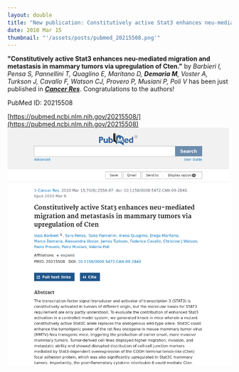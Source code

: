 ```yaml
---
layout: double
title: "New publication: Constitutively active Stat3 enhances neu-mediated migration and metastasis in mammary tumors via upregulation of Cten"
date: 2010 Mar 15
thumbnail: "'/assets/posts/pubmed_20215508.png'"
---
```

<strong>"Constitutively active Stat3 enhances neu-mediated migration and metastasis in mammary tumors via upregulation of Cten."</strong> by <em>Barbieri I, Pensa S, Pannellini T, Quaglino E, Maritano D, <strong>Demaria M</strong>, Voster A, Turkson J, Cavallo F, Watson CJ, Provero P, Musiani P, Poli V</em>  has been just published in <em><strong><ins>Cancer Res</ins></strong></em>.
Congratulations to the authors!
    
PubMed ID: 20215508
    
[https://pubmed.ncbi.nlm.nih.gov/20215508/](https://pubmed.ncbi.nlm.nih.gov/20215508)
![](/assets/posts/pubmed_20215508.png)
